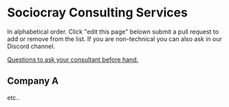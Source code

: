 # Sociocray Consulting Services

In alphabetical order. Click "edit this page" belown submit a pull request to add or remove from the list. If you are non-technical you can also ask in our Discord channel.

[Questions to ask your consultant before hand.](/resources/sociocracy-consulting-services/what-to-ask-your-consultant/)

## Company A

etc..